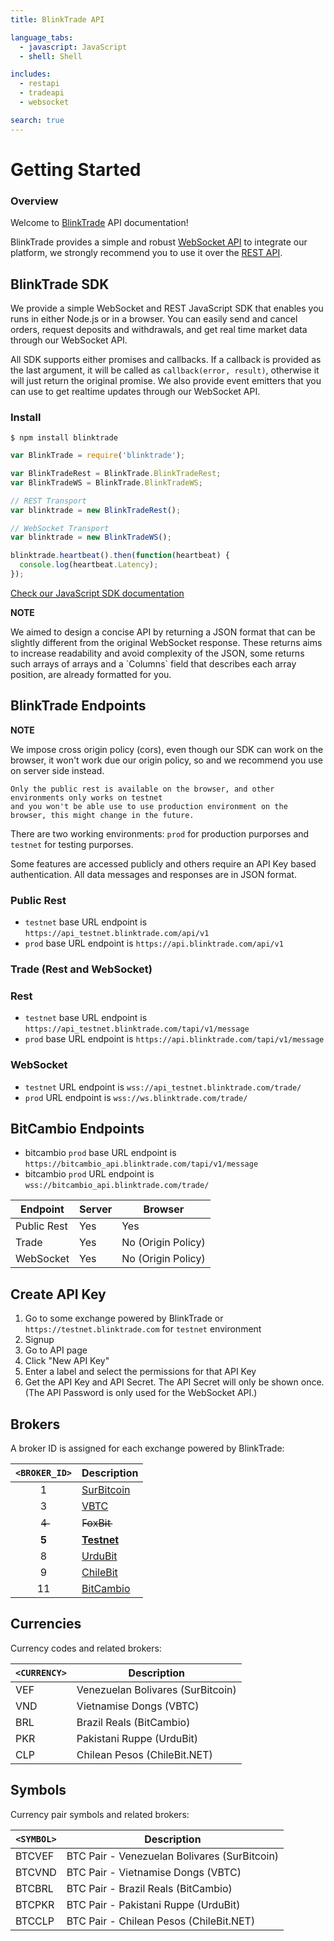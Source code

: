 ```yaml
---
title: BlinkTrade API

language_tabs:
  - javascript: JavaScript
  - shell: Shell

includes:
  - restapi
  - tradeapi
  - websocket

search: true
---
```


# Getting Started

### Overview

Welcome to [BlinkTrade](https://blinktrade.com) API documentation!

BlinkTrade provides a simple and robust [WebSocket API](#websocket-api) to integrate our platform,
we strongly recommend you to use it over the [REST API](#public-rest-api).

## BlinkTrade SDK

We provide a simple WebSocket and REST JavaScript SDK that enables you runs in either Node.js or in a browser.
You can easily send and cancel orders, request deposits and withdrawals, and get real time market data through our WebSocket API.

All SDK supports either promises and callbacks.
If a callback is provided as the last argument, it will be called as `callback(error, result)`,
otherwise it will just return the original promise. We also provide event emitters that you can
use to get realtime updates through our WebSocket API.


### Install

`$ npm install blinktrade`

```javascript
var BlinkTrade = require('blinktrade');

var BlinkTradeRest = BlinkTrade.BlinkTradeRest;
var BlinkTradeWS = BlinkTrade.BlinkTradeWS;

// REST Transport
var blinktrade = new BlinkTradeRest();

// WebSocket Transport
var blinktrade = new BlinkTradeWS();

blinktrade.heartbeat().then(function(heartbeat) {
  console.log(heartbeat.Latency);
});

```

[Check our JavaScript SDK documentation](https://github.com/blinktrade/BlinkTradeJS)

<aside class="notice">
  <b>NOTE</b>
  <p>
    We aimed to design a concise API by returning a JSON format that can be slightly different from the original WebSocket response.
    These returns aims to increase readability and avoid complexity of the JSON, some returns such arrays of arrays and a `Columns`
    field that describes each array position, are already formatted for you.
  </p>
</aside>

## BlinkTrade Endpoints

<aside class="warning">
  <b>NOTE</b>
  <p>
    We impose cross origin policy (cors), even though our SDK can work on the browser,
    it won't work due our origin policy, so and we recommend you use on server side instead.

    Only the public rest is available on the browser, and other environments only works on testnet
    and you won't be able use to use production environment on the browser, this might change in the future.
  </p>
</aside>

There are two working environments: `prod` for production purporses and `testnet` for testing purporses.

Some features are accessed publicly and others require an API Key based authentication.
All data messages and responses are in JSON format.

### Public Rest

* `testnet` base URL endpoint is `https://api_testnet.blinktrade.com/api/v1`
* `prod` base URL endpoint is `https://api.blinktrade.com/api/v1`

### Trade (Rest and WebSocket)

### Rest

* `testnet` base URL endpoint is `https://api_testnet.blinktrade.com/tapi/v1/message`
* `prod` base URL endpoint is `https://api.blinktrade.com/tapi/v1/message`

### WebSocket

* `testnet` URL endpoint is `wss://api_testnet.blinktrade.com/trade/`
* `prod` URL endpoint is `wss://ws.blinktrade.com/trade/`


## BitCambio Endpoints

* bitcambio `prod` base URL endpoint is `https://bitcambio_api.blinktrade.com/tapi/v1/message`
* bitcambio `prod` URL endpoint is `wss://bitcambio_api.blinktrade.com/trade/`


| Endpoint    | Server | Browser
|-------------|--------|--------------------
| Public Rest | Yes    | Yes
| Trade       | Yes    | No (Origin Policy)
| WebSocket   | Yes    | No (Origin Policy)

## Create API Key

1. Go to some exchange powered by BlinkTrade or `https://testnet.blinktrade.com` for `testnet` environment
2. Signup
3. Go to API page
4. Click "New API Key"
4. Enter a label and select the permissions for that API Key
5. Get the API Key and API Secret. The API Secret will only be shown once. (The API Password is only used for the WebSocket API.)

## Brokers

A broker ID is assigned for each exchange powered by BlinkTrade:

| `<BROKER_ID>` |  Description
|:-------------:|-----------------------------------------------
|       1       | [SurBitcoin](https://surbitcoin.com)
|       3       | [VBTC](https://vbtc.vn)
|       4̶       | F̶o̶x̶B̶i̶t̶
|     **5**     | [**Testnet**](https://testnet.blinktrade.com/)
|       8       | [UrduBit](https://urdubit.com/)
|       9       | [ChileBit](https://chilebit.net)
|       11      | [BitCambio](https://bitcambio.com.br)

## Currencies

Currency codes and related brokers:

`<CURRENCY>` | Description
-------------|------------
VEF          | Venezuelan Bolivares (SurBitcoin)
VND          | Vietnamise Dongs (VBTC)
BRL          | Brazil Reals (BitCambio)
PKR          | Pakistani Ruppe (UrduBit)
CLP          | Chilean Pesos (ChileBit.NET)

## Symbols

Currency pair symbols and related brokers:

`<SYMBOL>` | Description
-----------|------------
BTCVEF     | BTC Pair - Venezuelan Bolivares (SurBitcoin)
BTCVND     | BTC Pair - Vietnamise Dongs (VBTC)
BTCBRL     | BTC Pair - Brazil Reals (BitCambio)
BTCPKR     | BTC Pair - Pakistani Ruppe (UrduBit)
BTCCLP     | BTC Pair - Chilean Pesos (ChileBit.NET)
